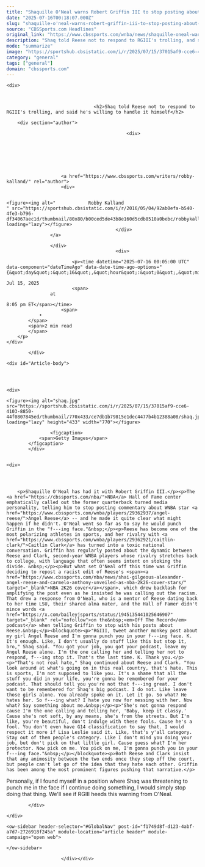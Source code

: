 ```yaml
---
title: "Shaquille O'Neal warns Robert Griffin III to stop posting about Angel Reese: 'I'll punch you in the face'"
date: "2025-07-16T00:18:07.000Z"
slug: "shaquille-o'neal-warns-robert-griffin-iii-to-stop-posting-about-angel-reese:-'i'll-punch-you-in-the-face'"
source: "CBSSports.com Headlines"
original_link: "https://www.cbssports.com/wnba/news/shaquille-oneal-warns-robert-griffin-iii-to-stop-posting-about-angel-reese-ill-punch-you-in-the-face/"
description: "Shaq told Reese not to respond to RGIII's trolling, and said he's willing to handle it himself"
mode: "summarize"
image: "https://sportshub.cbsistatic.com/i/r/2025/07/15/37015af9-cce6-4103-8850-44f0807845ed/thumbnail/1200x675/719403eb2bbd5a046c4443c1017eccf4/shaq.jpg"
category: "general"
tags: ["general"]
domain: "cbssports.com"
---
```

<div id="readability-page-1" class="page"><div id="page-content">
                                            





    

<div id="reading-list-items-container" data-metadata="league=wnba|playerIds=29362937,29362921" data-reading-list-item="0" data-component="articleProgressBar" data-article-progress-bar-options="{&quot;device&quot;:&quot;desktop&quot;,&quot;isAbTestActive&quot;:false,&quot;mode&quot;:&quot;progress&quot;,&quot;showGamblingAds&quot;:true,&quot;taboolaFrequency&quot;:3}">
            

<article>
                                            
    <div>
                            
        

                                    <h2>Shaq told Reese not to respond to RGIII's trolling, and said he's willing to handle it himself</h2>
                    
        <div section="author">
                                                            
                                                <div>
                                
                                                                            
    
                    
        
            
    
                        <a href="https://www.cbssports.com/writers/robby-kalland/" rel="author">
                        <div>
                                                                                                                        
        
    <figure><img alt="            Robby Kalland
    " src="https://sportshub.cbsistatic.com/i/r/2016/05/04/92ab0efa-b540-4fe3-b796-df34067aec1d/thumbnail/80x80/b00ced5de43b8e160d5cdb8510a0bebc/robbykalland.png" loading="lazy"></figure>
                                            </div>
                    </a>
            
                    </div>
                                            <div>
                                                                                    
                            <p><time datetime="2025-07-16 00:05:00 UTC" data-component="dateTimeAgo" data-date-time-ago-options="{&quot;day&quot;:&quot;16&quot;,&quot;hour&quot;:&quot;0&quot;,&quot;min&quot;:&quot;05&quot;,&quot;month&quot;:&quot;7&quot;,&quot;year&quot;:&quot;2025&quot;,&quot;hideAfter24Hours&quot;:false}">
                    
    Jul 15, 2025
                            <span>
                    at
                            
    8:05 pm ET</span></time>
                        <span>
                •
            </span>
            <span>2 min read
            </span>
        </p>
    </div>
</div>

            </div>

    <div id="Article-body">
        
    
        
                
    <div>
                            
    <figure><img alt="shaq.jpg" src="https://sportshub.cbsistatic.com/i/r/2025/07/15/37015af9-cce6-4103-8850-44f0807845ed/thumbnail/770x433/ce7db1b79815e1dec4477b4b12388a08/shaq.jpg" loading="lazy" height="433" width="770"></figure>
        
                    <figcaption>
                <span>Getty Images</span>
            </figcaption>
            </div>

    
    <div>
        
        
                            
                
        <p>Shaquille O'Neal has had it with Robert Griffin III.</p><p>The <a href="https://cbssports.com/nba/">NBA</a> Hall of Fame center emphatically called out the former quarterback turned media personality, telling him to stop posting commentary about WNBA star <a href="https://www.cbssports.com/wnba/players/29362937/angel-reese/">Angel Reese</a> -- and he made it quite clear what might happen if he didn't. O'Neal went so far as to say he would punch Griffin in the "f---ing face."&nbsp;</p><p>Reese has become one of the most polarizing athletes in sports, and her rivalry with <a href="https://www.cbssports.com/wnba/players/29362921/caitlin-clark/">Caitlin Clark</a> has turned into a toxic national conversation. Griffin has regularly posted about the dynamic between Reese and Clark, second-year WNBA players whose rivalry stretches back to college, with language that often seems intent on stoking the divide. &nbsp;</p><p>But what set O'Neal off this time was Griffin deciding to repost a racist edit of Reese's <span><a href="https://www.cbssports.com/nba/news/shai-gilgeous-alexander-angel-reese-and-carmelo-anthony-unveiled-as-nba-2k26-cover-stars/" target="_blank">NBA 2K26 cover</a></span>, which drew backlash for amplifying the post even as he insisted he was calling out the racism. That drew a response from O'Neal, who is a mentor of Reese dating back to her time LSU, their shared alma mater, and the Hall of Famer didn't mince words <a href="https://x.com/baileyjsports/status/1945135441025646907" target="_blank" rel="nofollow">on the&nbsp;<em>Off The Record</em> podcast</a> when telling Griffin to stop with his posts about Reese.&nbsp;</p><blockquote><p>"RGIII, tweet another monkey post about my girl Angel Reese and I'm gonna punch you in your f---ing face. K. It's enough. Like, I don't usually do stuff like this but stop it, bro," Shaq said. "You got your job, you got your podcast, leave my Angel Reese alone. I'm the one calling her and telling her not to respond, f---ing stop it. That's the last time. K. Thank you.</p><p>"That's not real hate," Shaq continued about Reese and Clark. "You look around at what's going on in this real country, that's hate. This is sports, I'm not supposed to like you. It's a shame that all the stuff you did in your life, you're gonna be remembered for your podcast. That should tell you you're not that f---ing great. I don't want to be remembered for Shaq's big podcast. I do not. Like leave those girls alone. You already spoke on it. Let it go. So what? He hates her. So f---ing what? I hate you now for messing with her. Now what? Say something about me.&nbsp;</p><p>"She's not gonna respond cause I'm the one calling and telling her, 'Baby, keep it classy.' Cause she's not soft, by any means, she's from the streets. But I'm like, you're beautiful, don't indulge with these fools. Cause he's a fool. You don't even have G14 classification to say that. I would respect it more if Lisa Leslie said it. Like, that's y'all category. Stay out of them people's category. Like I don't mind you doing your job, but don't pick on that little girl. Cause guess what? I'm her protector. Now pick on me. You pick on me, I'm gonna punch you in your f---ing face."&nbsp;</p></blockquote><p>Both Reese and Clark insist that any animosity between the two ends once they step off the court, but people can't let go of the idea that they hate each other. Griffin has been among the most prominent figures pushing that narrative.</p>
        

<p>Personally, if I found myself in a position where Shaq was threatening to punch me in the face if I continue doing something, I would simply stop doing that thing. We'll see if RGIII heeds this warning from O'Neal.</p>


        
            </div>

    </div>
</article>
        </div>



    
    
        
    <ow-sidebar header-selector="#GlobalNav" post-id="f1749d8f-d123-4abf-a7d7-2726918f245a" module-location="article header" module-campaign="open web">
        
    </ow-sidebar>
    
                        </div></div>